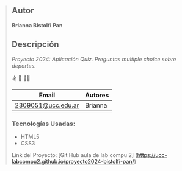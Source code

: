 > ## Autor
> **Brianna Bistolfi Pan**
>
>
> ## Descripción
>
> *Proyecto 2024: Aplicación Quiz. Preguntas multiple choice sobre deportes.* 
>
>   🏂 🏈 🚵‍♂️
>
> | Email              | Autores |
> |--------------------|---------| 
> | 2309051@ucc.edu.ar | Brianna |
>
>  ### Tecnologías Usadas: 
>   - HTML5
>   - CSS3
>
>Link del Proyecto: [Git Hub aula de lab compu 2] (https://ucc-labcompu2.github.io/proyecto2024-bistolfi-pan/)

